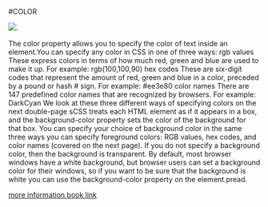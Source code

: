 #COLOR

![](https://blog.clickmeeting.com/uploads//2013/04/color_wheel.png).

The color property allows you
to specify the color of text inside
an element.You can specify any
color in CSS in one of three ways:
rgb values
These express colors in terms
of how much red, green and
blue are used to make it up. For
example: rgb(100,100,90)
 hex codes
These are six-digit codes that
represent the amount of red,
green and blue in a color,
preceded by a pound or hash #
sign. For example: #ee3e80
color names
There are 147 predefined color
names that are recognized
by browsers. For example:
DarkCyan
We look at these three different
ways of specifying colors on the
next double-page sCSS treats each HTML element
as if it appears in a box, and the
background-color property
sets the color of the background
for that box.
You can specify your choice of
background color in the same
three ways you can specify
foreground colors: RGB values,
hex codes, and color names
(covered on the next page).
If you do not specify a
background color, then the
background is transparent.
By default, most browser
windows have a white
background, but browser users
can set a background color for
their windows, so if you want
to be sure that the background
is white you can use the
background-color property on
the <body> element.pread.



 [more information book link](https://wtf.tw/ref/duckett.pdf)